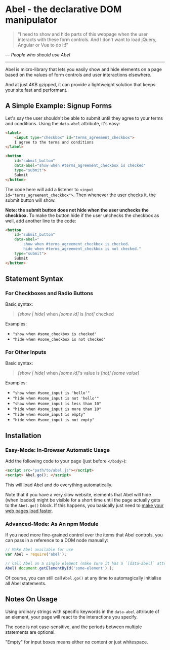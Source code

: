 # Abel - the declarative DOM manipulator

> "I need to show and hide parts of this webpage when the user interacts with 
> these form controls. And I don't want to load jQuery, Angular or Vue to do it!"

— *People who should use Abel*

---

Abel is micro-library that lets you easily show and hide elements on a page 
based on the values of form controls and user interactions elsewhere. 

And at  just 4KB gzipped, it can provide a lightweight solution that keeps your 
site fast and performant.

## A Simple Example: Signup Forms

Let's say the user shouldn't be able to submit until they agree to your terms 
and conditions. Using the `data-abel` attribute, it's easy:

```html
<label>
    <input type="checkbox" id="terms_agreement_checkbox">
    I agree to the terms and conditions
</label>

<button 
	id="submit_button"
    data-abel="show when #terms_agreement_checkbox is checked"
    type="submit">
    Submit
</button>
```

The code here will add a listener to `<input id="terms_agreement_checkbox">`.
Then whenever the user checks it, the submit button will show.

**Note: the submit button does not hide when the user unchecks the checkbox.** 
To make the button hide if the user unchecks the checkbox as well, add another 
line to the code:

```html
<button 
	id="submit_button"
    data-abel="
        show when #terms_agreement_checkbox is checked.
        hide when #terms_agreement_checkbox is not checked."
    type="submit">
    Submit
</button>
```

## Statement Syntax

### For Checkboxes and Radio Buttons

Basic syntax:

> *[show | hide]* when *[some id]* is *[not]* checked

Examples:

* `"show when #some_checkbox is checked"`
* `"hide when #some_checkbox is not checked"`

### For Other Inputs

Basic syntax:

> *[show | hide]* when *[some id]*'s value is *[not]* *[some value]*

Examples:

* `"show when #some_input is 'hello'"`
* `"hide when #some_input is not 'hello'"`
* `"show when #some_input is less than 10"`
* `"hide when #some_input is more than 10"`
* `"hide when #some_input is empty"`
* `"hide when #some_input is not empty"`

## Installation

### Easy-Mode: In-Browser Automatic Usage

Add the following code to your page (just before `</body>`):

```html
<script src="path/to/abel.js"></script>
<script> Abel.go(); </script>
```

This will load Abel and do everything automatically. 

Note that if you have a very slow website, elements that Abel will hide (when 
loaded) might be visible for a short time until the page actually gets to the 
`Abel.go()` block. If this happens, you basically just need to [make your web pages load faster](https://developers.google.com/speed/).

### Advanced-Mode: As An npm Module

If you need more fine-grained control over the items that Abel controls, you can
pass in a reference to a DOM node manually:

```js
// Make Abel available for use
var Abel = require('abel');

// Call Abel on a single element (make sure it has a `[data-abel]` attribute with some statements)
Abel( document.getElementById('some-element') );
```

Of course, you can still call `Abel.go()` at any time to automagically 
initialise all Abel statements.

## Notes On Usage

Using ordinary strings with specific keywords in the `data-abel` attribute of an
element, your page will react to the interactions you specify.

The code is not case-sensitive, and the periods between multiple statements are 
optional. 

"Empty" for input boxes means either no content or just whitespace.